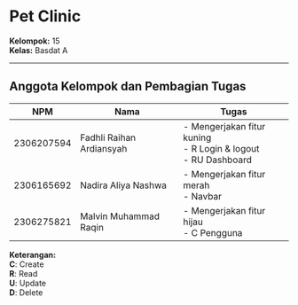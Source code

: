 # Pet Clinic
**Kelompok:** 15  
**Kelas:** Basdat A 

---

## Anggota Kelompok dan Pembagian Tugas

| NPM        | Nama                          | Tugas                                                                 |
|------------|-------------------------------|------------------------------------------------------------------------|
| 2306207594 | Fadhli Raihan Ardiansyah      | - Mengerjakan fitur kuning<br>- R Login & logout<br>- RU Dashboard                |
| 2306165692 | Nadira Aliya Nashwa           | - Mengerjakan fitur merah<br>- Navbar                      |
| 2306275821 | Malvin Muhammad Raqin         | - Mengerjakan fitur hijau<br>- C Pengguna                           |

**Keterangan:**  
**C**: Create  
**R**: Read  
**U**: Update  
**D**: Delete
